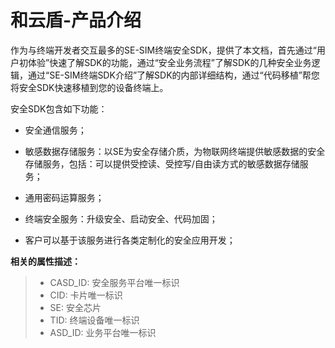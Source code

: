 # 和云盾-产品介绍

作为与终端开发者交互最多的SE-SIM终端安全SDK，提供了本文档，首先通过“用户初体验”快速了解SDK的功能，通过“安全业务流程”了解SDK的几种安全业务逻辑，通过“SE-SIM终端SDK介绍”了解SDK的内部详细结构，通过“代码移植”帮您将安全SDK快速移植到您的设备终端上。

安全SDK包含如下功能：

- 安全通信服务；

- 敏感数据存储服务：以SE为安全存储介质，为物联网终端提供敏感数据的安全存储服务，包括：可以提供受控读、受控写/自由读方式的敏感数据存储服务；

- 通用密码运算服务；

- 终端安全服务：升级安全、启动安全、代码加固；

- 客户可以基于该服务进行各类定制化的安全应用开发； 

**相关的属性描述：**

>- CASD_ID: 安全服务平台唯一标识
>- CID: 卡片唯一标识
>- SE: 安全芯片
>- TID: 终端设备唯一标识
>- ASD_ID: 业务平台唯一标识
